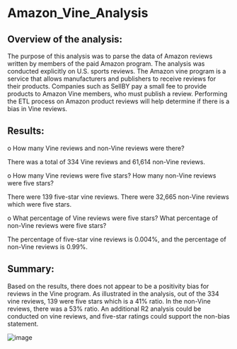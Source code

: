 # Amazon_Vine_Analysis
## Overview of the analysis: 

The purpose of this analysis was to parse the data of Amazon reviews written by members of the paid Amazon program. The analysis was conducted explicitly on U.S. sports reviews. The Amazon vine program is a service that allows manufacturers and publishers to receive reviews for their products. Companies such as SellBY pay a small fee to provide products to Amazon Vine members, who must publish a review. Performing the ETL process on Amazon product reviews will help determine if there is a bias in Vine reviews. 

## Results: 
o	How many Vine reviews and non-Vine reviews were there?

There was a total of 334 Vine reviews and 61,614 non-Vine reviews. 

o	How many Vine reviews were five stars? How many non-Vine reviews were five stars?

There were 139 five-star vine reviews. There were 32,665 non-Vine reviews which were five stars.

o	What percentage of Vine reviews were five stars? What percentage of non-Vine reviews were five stars?

The percentage of five-star vine reviews is 0.004%, and the percentage of non-Vine reviews is 0.99%. 

## Summary: 

Based on the results, there does not appear to be a positivity bias for reviews in the Vine program. As illustrated in the analysis, out of the 334 vine reviews, 139 were five stars which is a 41% ratio. In the non-Vine reviews, there was a 53% ratio. An additional R2 analysis could be conducted on vine reviews, and five-star ratings could support the non-bias statement.   


![image](https://user-images.githubusercontent.com/110510718/205516714-ec451074-056f-440d-b5e3-521a31af4ec3.png)
